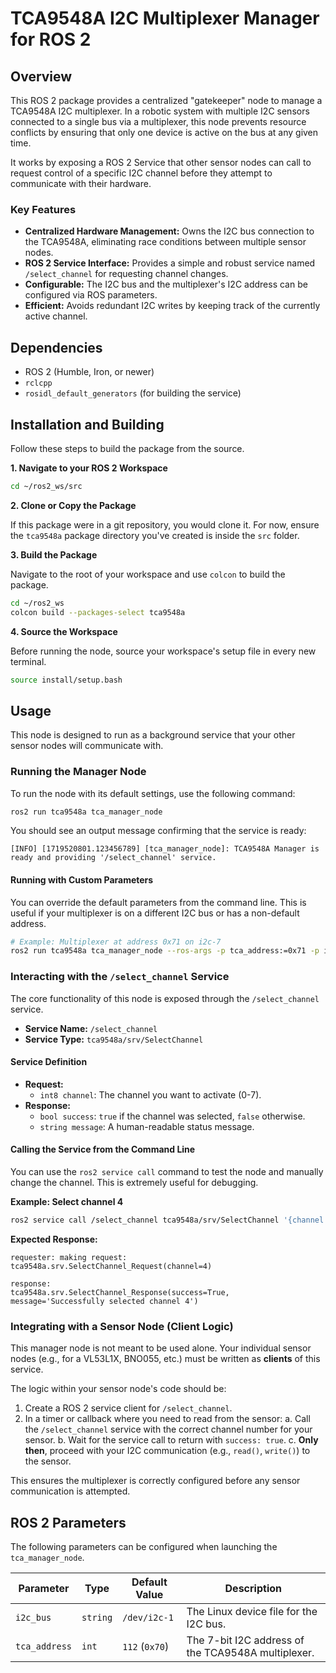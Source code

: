# TCA9548A I2C Multiplexer Manager for ROS 2

## Overview

This ROS 2 package provides a centralized "gatekeeper" node to manage a TCA9548A I2C multiplexer. In a robotic system with multiple I2C sensors connected to a single bus via a multiplexer, this node prevents resource conflicts by ensuring that only one device is active on the bus at any given time.

It works by exposing a ROS 2 Service that other sensor nodes can call to request control of a specific I2C channel before they attempt to communicate with their hardware.

### Key Features

  - **Centralized Hardware Management:** Owns the I2C bus connection to the TCA9548A, eliminating race conditions between multiple sensor nodes.
  - **ROS 2 Service Interface:** Provides a simple and robust service named `/select_channel` for requesting channel changes.
  - **Configurable:** The I2C bus and the multiplexer's I2C address can be configured via ROS parameters.
  - **Efficient:** Avoids redundant I2C writes by keeping track of the currently active channel.

## Dependencies

  - ROS 2 (Humble, Iron, or newer)
  - `rclcpp`
  - `rosidl_default_generators` (for building the service)

## Installation and Building

Follow these steps to build the package from the source.

**1. Navigate to your ROS 2 Workspace**

```bash
cd ~/ros2_ws/src
```

**2. Clone or Copy the Package**

If this package were in a git repository, you would clone it. For now, ensure the `tca9548a` package directory you've created is inside the `src` folder.

**3. Build the Package**

Navigate to the root of your workspace and use `colcon` to build the package.

```bash
cd ~/ros2_ws
colcon build --packages-select tca9548a
```

**4. Source the Workspace**

Before running the node, source your workspace's setup file in every new terminal.

```bash
source install/setup.bash
```

## Usage

This node is designed to run as a background service that your other sensor nodes will communicate with.

### Running the Manager Node

To run the node with its default settings, use the following command:

```bash
ros2 run tca9548a tca_manager_node
```

You should see an output message confirming that the service is ready:

```
[INFO] [1719520801.123456789] [tca_manager_node]: TCA9548A Manager is ready and providing '/select_channel' service.
```

#### Running with Custom Parameters

You can override the default parameters from the command line. This is useful if your multiplexer is on a different I2C bus or has a non-default address.

```bash
# Example: Multiplexer at address 0x71 on i2c-7
ros2 run tca9548a tca_manager_node --ros-args -p tca_address:=0x71 -p i2c_bus:="/dev/i2c-7"
```

### Interacting with the `/select_channel` Service

The core functionality of this node is exposed through the `/select_channel` service.

  - **Service Name:** `/select_channel`
  - **Service Type:** `tca9548a/srv/SelectChannel`

#### Service Definition

  - **Request:**
      - `int8 channel`: The channel you want to activate (0-7).
  - **Response:**
      - `bool success`: `true` if the channel was selected, `false` otherwise.
      - `string message`: A human-readable status message.

#### Calling the Service from the Command Line

You can use the `ros2 service call` command to test the node and manually change the channel. This is extremely useful for debugging.

**Example: Select channel 4**

```bash
ros2 service call /select_channel tca9548a/srv/SelectChannel '{channel: 4}'
```

**Expected Response:**

```
requester: making request: tca9548a.srv.SelectChannel_Request(channel=4)

response:
tca9548a.srv.SelectChannel_Response(success=True, message='Successfully selected channel 4')
```

### Integrating with a Sensor Node (Client Logic)

This manager node is not meant to be used alone. Your individual sensor nodes (e.g., for a VL53L1X, BNO055, etc.) must be written as **clients** of this service.

The logic within your sensor node's code should be:

1.  Create a ROS 2 service client for `/select_channel`.
2.  In a timer or callback where you need to read from the sensor:
    a.  Call the `/select_channel` service with the correct channel number for your sensor.
    b.  Wait for the service call to return with `success: true`.
    c.  **Only then**, proceed with your I2C communication (e.g., `read()`, `write()`) to the sensor.

This ensures the multiplexer is correctly configured before any sensor communication is attempted.

## ROS 2 Parameters

The following parameters can be configured when launching the `tca_manager_node`.

| Parameter     | Type     | Default Value  | Description                                        |
|---------------|----------|----------------|----------------------------------------------------|
| `i2c_bus`     | `string` | `/dev/i2c-1`   | The Linux device file for the I2C bus.             |
| `tca_address` | `int`    | `112` (`0x70`) | The 7-bit I2C address of the TCA9548A multiplexer. |
